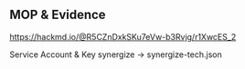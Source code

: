 ## MOP & Evidence ##
https://hackmd.io/@R5CZnDxkSKu7eVw-b3Rvjg/r1XwcES_2

Service Account & Key 
synergize -> synergize-tech.json
